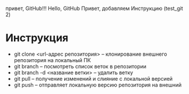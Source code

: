 привет, GitHub!!!
Hello, GitHub
Привет, добавляем Инструкцию (test_git 2)
# Инструкция

+ git clone <url-адрес репозитория> – клонирование внешнего репозитория на локальный ПК
+ git branch – посмотреть список веток в репозитории
+ git branch -d <название ветки> – удалить ветку
+ git pull – получение изменений и слияние с локальной версией
+ git push – отправляет локальную версию репозитория на внешний
